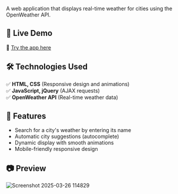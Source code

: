 A web application that displays real-time weather for cities using the OpenWeather API.  

## 🚀 Live Demo  
🔗 [Try the app here](https://YOUR_GITHUB_USERNAME.github.io/Weather-Consultation/)  

## 🛠️ Technologies Used  
✅ **HTML, CSS** (Responsive design and animations)  
✅ **JavaScript, jQuery** (AJAX requests)  
✅ **OpenWeather API** (Real-time weather data)  

## 📌 Features  
- Search for a city's weather by entering its name  
- Automatic city suggestions (autocomplete)  
- Dynamic display with smooth animations  
- Mobile-friendly responsive design  

## 📷 Preview  
![Screenshot 2025-03-26 114829](https://github.com/user-attachments/assets/b160aaa3-26fa-42a3-a0bc-e4c2fc39b18b)
